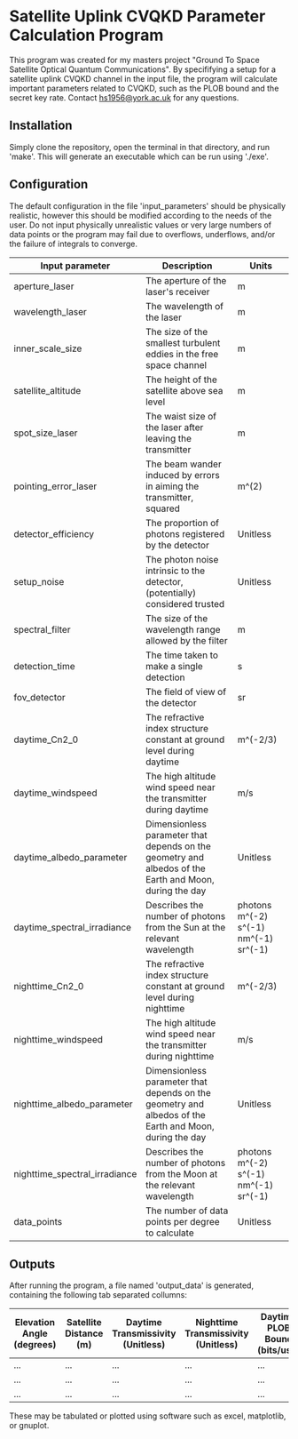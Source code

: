 # Satellite Uplink CVQKD Parameter Calculation Program

This program was created for my masters project "Ground To Space Satellite Optical Quantum Communications". By specififying a setup for a satellite uplink CVQKD channel in the input file, the program will calculate important parameters related to CVQKD, such as the PLOB bound and the secret key rate. Contact hs1956@york.ac.uk for any questions.

## Installation

Simply clone the repository, open the terminal in that directory, and run 'make'. This will generate an executable which can be run using './exe'.

## Configuration

The default configuration in the file 'input_parameters' should be physically realistic, however this should be modified according to the needs of the user. Do not input physically unrealistic values or very large numbers of data points or the program may fail due to overflows, underflows, and/or the failure of integrals to converge.

| Input parameter | Description | Units |
|----------|----------|----------|
| aperture_laser   | The aperture of the laser's receiver   | m   |
| wavelength_laser   | The wavelength of the laser   | m   |
| inner_scale_size   | The size of the smallest turbulent eddies in the free space channel   | m   |
| satellite_altitude   | The height of the satellite above sea level   | m   |
| spot_size_laser   | The waist size of the laser after leaving the transmitter   | m   |
| pointing_error_laser   | The beam wander induced by errors in aiming the transmitter, squared   | m^(2)   |
| detector_efficiency   | The proportion of photons registered by the detector   | Unitless   |
| setup_noise   | The photon noise intrinsic to the detector, (potentially) considered trusted   | Unitless   |
| spectral_filter   | The size of the wavelength range allowed by the filter   | m   |
| detection_time   | The time taken to make a single detection   | s   |
| fov_detector   | The field of view of the detector   | sr   |
| daytime_Cn2_0   | The refractive index structure constant at ground level during daytime   | m^(-2/3)   |
| daytime_windspeed   | The high altitude wind speed near the transmitter during daytime   | m/s   |
| daytime_albedo_parameter   | Dimensionless parameter that depends on the geometry and albedos of the Earth and Moon, during the day   | Unitless   |
| daytime_spectral_irradiance   | Describes the number of photons from the Sun at the relevant wavelength   | photons m^(-2) s^(-1) nm^(-1) sr^(-1)   |
| nighttime_Cn2_0   | The refractive index structure constant at ground level during nighttime   | m^(-2/3)   |
| nighttime_windspeed   | The high altitude wind speed near the transmitter during nighttime   | m/s   |
| nighttime_albedo_parameter   | Dimensionless parameter that depends on the geometry and albedos of the Earth and Moon, during the day   | Unitless   |
| nighttime_spectral_irradiance   | Describes the number of photons from the Moon at the relevant wavelength   | photons m^(-2) s^(-1) nm^(-1) sr^(-1)   |
| data_points   | The number of data points per degree to calculate   | Unitless   |

## Outputs

After running the program, a file named 'output_data' is generated, containing the following tab separated collumns:

| Elevation Angle (degrees) | Satellite Distance (m) | Daytime Transmissivity (Unitless) | Nighttime Transmissivity (Unitless) | Daytime PLOB Bound (bits/use) | Nighttime PLOB Bound (bits/use) | Daytime SKR (bits/use) | Nighttime SKR (bits/use) |
|----------|----------|----------|----------|----------|----------|----------|----------|
| ...   | ...   | ...   | ...   | ...   | ...   | ...   | ...   |
| ...   | ...   | ...   | ...   | ...   | ...   | ...   | ...   |
| ...   | ...   | ...   | ...   | ...   | ...   | ...   | ...   |

These may be tabulated or plotted using software such as excel, matplotlib, or gnuplot.
